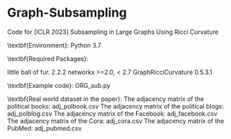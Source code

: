 # Graph-Subsampling
Code for [ICLR 2023] Subsampling in Large Graphs Using Ricci Curvature


\textbf{Environment}:
Python 3.7

\textbf{Required Packages}:

little ball of fur. 2.2.2
networkx >=2.0, < 2.7
GraphRicciCurvature 0.5.3.1


\textbf{Example code}:
ORG_sub.py


\textbf{Real world dataset in the paper}:
The adjacency matrix of the political books:
adj_polbook.csv
The adjacency matrix of the political blogs:
adj_polblog.csv
The adjacency matrix of the Facebook:
adj_facebook.csv
The adjacency matrix of the Cora:
adj_cora.csv
The adjacency matrix of the PubMed:
adj_pubmed.csv
